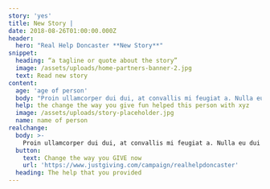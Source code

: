 ```yaml
---
story: 'yes'
title: New Story |
date: 2018-08-26T01:00:00.000Z
header:
  hero: "Real Help Doncaster **New Story**"
snippet:
  heading: “a tagline or quote about the story”
  image: /assets/uploads/home-partners-banner-2.jpg
  text: Read new story
content:
  age: 'age of person'
  body: "Proin ullamcorper dui dui, at convallis mi feugiat a. Nulla eu dui elementum, bibendum diam vitae, hendrerit metus. Fusce accumsan odio arcu, sed feugiat ligula bibendum cursus. In hac habitasse platea dictumst. Cras dapibus lobortis fermentum. Nunc sed feugiat tortor. Praesent interdum turpis vel justo faucibus, luctus venenatis dui tincidunt. Pellentesque at augue gravida, lacinia purus eu, facilisis sem. Praesent porttitor nisi nec ex placerat, ut ullamcorper erat tempus. Vestibulum in neque vitae leo porttitor imperdiet. Duis mauris turpis, pulvinar ut fringilla non, commodo sed ante."
  help: the change the way you give fun helped this person with xyz 
  image: /assets/uploads/story-placeholder.jpg
  name: name of person
realchange:
  body: >-
    Proin ullamcorper dui dui, at convallis mi feugiat a. Nulla eu dui elementum, bibendum diam vitae, hendrerit metus. Fusce accumsan odio arcu, sed feugiat ligula bibendum cursus. In hac habitasse platea dictumst. Cras dapibus lobortis fermentum. Nunc sed feugiat tortor. Praesent interdum turpis vel justo faucibus, luctus venenatis dui tincidunt. Pellentesque at augue gravida, lacinia purus eu, facilisis sem. Praesent porttitor nisi nec ex placerat, ut ullamcorper erat tempus. Vestibulum in neque vitae leo porttitor imperdiet. Duis mauris turpis, pulvinar ut fringilla non, commodo sed ante.
  button:
    text: Change the way you GIVE now
    url: 'https://www.justgiving.com/campaign/realhelpdoncaster'
  heading: The help that you provided
---
```


